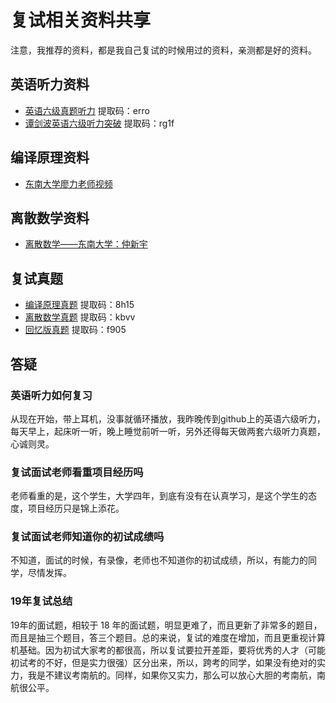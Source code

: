 # 复试相关资料共享

注意，我推荐的资料，都是我自己复试的时候用过的资料，亲测都是好的资料。

## 英语听力资料

* [英语六级真题听力](https://pan.baidu.com/s/1CqVho02WtHYFhXe0JxUI4Q) 提取码：erro 
* [谭剑波英语六级听力突破](https://pan.baidu.com/s/1v-9H36auEZUuULh5ElS8aA) 提取码：rg1f 

## 编译原理资料

* [东南大学廖力老师视频](https://www.bilibili.com/video/av17704474?from=search&seid=4528436208142129340)

##  离散数学资料

* [离散数学——东南大学：仲新宇](https://www.bilibili.com/video/av39010602?from=search&seid=4551959006162759533)

## 复试真题

* [编译原理真题](https://pan.baidu.com/s/1AO7OQI2LsJaMu8KxIxXVoQ) 提取码：8h15
* [离散数学真题](https://pan.baidu.com/s/1DYNf5Wpoz5D_xnTRvlNd-g) 提取码：kbvv 
* [回忆版真题](https://pan.baidu.com/s/1I6Wpd7vgikhyAclp_5CwrQ) 提取码：f905

## 答疑

### 英语听力如何复习

从现在开始，带上耳机，没事就循环播放，我昨晚传到github上的英语六级听力，每天早上，起床听一听，晚上睡觉前听一听，另外还得每天做两套六级听力真题，心诚则灵。

### 复试面试老师看重项目经历吗

老师看重的是，这个学生，大学四年，到底有没有在认真学习，是这个学生的态度，项目经历只是锦上添花。

### 复试面试老师知道你的初试成绩吗

不知道，面试的时候，有录像，老师也不知道你的初试成绩，所以，有能力的同学，尽情发挥。

### 19年复试总结

19年的面试题，相较于 18 年的面试题，明显更难了，而且更新了非常多的题目，而且是抽三个题目，答三个题目。总的来说，复试的难度在增加，而且更重视计算机基础。因为初试大家考的都很高，所以复试要拉开差距，要将优秀的人才（可能初试考的不好，但是实力很强）区分出来，所以，跨考的同学，如果没有绝对的实力，我是不建议考南航的。同样，如果你又实力，那么可以放心大胆的考南航，南航很公平。

